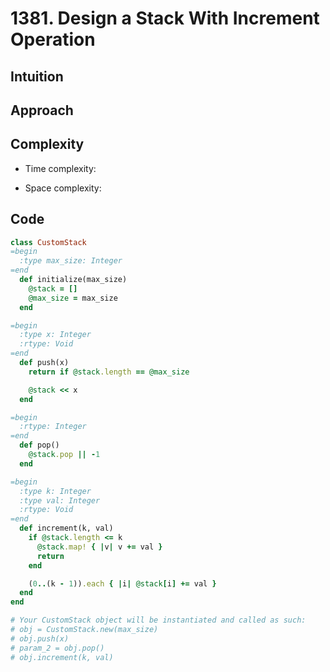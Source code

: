 # 1381. Design a Stack With Increment Operation

## Intuition

## Approach
<!-- Describe your approach to solving the problem. -->

## Complexity

- Time complexity:
<!-- Add your time complexity here, e.g. $$O(n)$$ -->

- Space complexity:
<!-- Add your space complexity here, e.g. $$O(n)$$ -->

## Code

```ruby
class CustomStack
=begin
  :type max_size: Integer
=end
  def initialize(max_size)
    @stack = []
    @max_size = max_size
  end

=begin
  :type x: Integer
  :rtype: Void
=end
  def push(x)
    return if @stack.length == @max_size

    @stack << x
  end

=begin
  :rtype: Integer
=end
  def pop()
    @stack.pop || -1
  end

=begin
  :type k: Integer
  :type val: Integer
  :rtype: Void
=end
  def increment(k, val)
    if @stack.length <= k
      @stack.map! { |v| v += val }
      return
    end

    (0..(k - 1)).each { |i| @stack[i] += val }
  end
end

# Your CustomStack object will be instantiated and called as such:
# obj = CustomStack.new(max_size)
# obj.push(x)
# param_2 = obj.pop()
# obj.increment(k, val)

```
